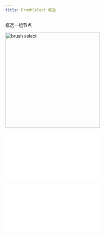 ```yaml
---
title: BrushSelect 框选
---
```


框选一组节点

<img alt="brush select" src="https://mdn.alipayobjects.com/huamei_qa8qxu/afts/img/A*sa3jRqp83K4AAAAAAAAAAAAADmJ7AQ/original" height='300'/>

<embed src="../../common/BehaviorBrushSelect.zh.md"></embed>

<embed src="../../common/IG6GraphEvent.zh.md"></embed>
